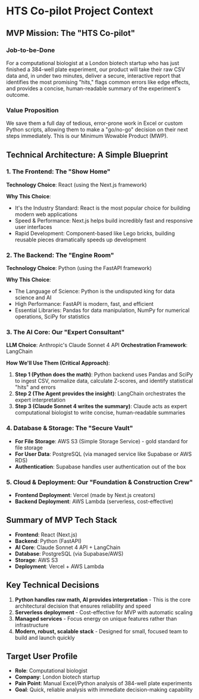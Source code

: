 # HTS Co-pilot Project Context

## MVP Mission: The "HTS Co-pilot"

### Job-to-be-Done
For a computational biologist at a London biotech startup who has just finished a 384-well plate experiment, our product will take their raw CSV data and, in under two minutes, deliver a secure, interactive report that identifies the most promising "hits," flags common errors like edge effects, and provides a concise, human-readable summary of the experiment's outcome.

### Value Proposition
We save them a full day of tedious, error-prone work in Excel or custom Python scripts, allowing them to make a "go/no-go" decision on their next steps immediately. This is our Minimum Wowable Product (MWP).

## Technical Architecture: A Simple Blueprint

### 1. The Frontend: The "Show Home"
**Technology Choice**: React (using the Next.js framework)

**Why This Choice**:
- It's the Industry Standard: React is the most popular choice for building modern web applications
- Speed & Performance: Next.js helps build incredibly fast and responsive user interfaces
- Rapid Development: Component-based like Lego bricks, building reusable pieces dramatically speeds up development

### 2. The Backend: The "Engine Room"
**Technology Choice**: Python (using the FastAPI framework)

**Why This Choice**:
- The Language of Science: Python is the undisputed king for data science and AI
- High Performance: FastAPI is modern, fast, and efficient
- Essential Libraries: Pandas for data manipulation, NumPy for numerical operations, SciPy for statistics

### 3. The AI Core: Our "Expert Consultant"
**LLM Choice**: Anthropic's Claude Sonnet 4 API
**Orchestration Framework**: LangChain

**How We'll Use Them (Critical Approach)**:
1. **Step 1 (Python does the math)**: Python backend uses Pandas and SciPy to ingest CSV, normalize data, calculate Z-scores, and identify statistical "hits" and errors
2. **Step 2 (The Agent provides the insight)**: LangChain orchestrates the expert interpretation
3. **Step 3 (Claude Sonnet 4 writes the summary)**: Claude acts as expert computational biologist to write concise, human-readable summaries

### 4. Database & Storage: The "Secure Vault"
- **For File Storage**: AWS S3 (Simple Storage Service) - gold standard for file storage
- **For User Data**: PostgreSQL (via managed service like Supabase or AWS RDS)
- **Authentication**: Supabase handles user authentication out of the box

### 5. Cloud & Deployment: Our "Foundation & Construction Crew"
- **Frontend Deployment**: Vercel (made by Next.js creators)
- **Backend Deployment**: AWS Lambda (serverless, cost-effective)

## Summary of MVP Tech Stack
- **Frontend**: React (Next.js)
- **Backend**: Python (FastAPI)
- **AI Core**: Claude Sonnet 4 API + LangChain
- **Database**: PostgreSQL (via Supabase/AWS)
- **Storage**: AWS S3
- **Deployment**: Vercel + AWS Lambda

## Key Technical Decisions
1. **Python handles raw math, AI provides interpretation** - This is the core architectural decision that ensures reliability and speed
2. **Serverless deployment** - Cost-effective for MVP with automatic scaling
3. **Managed services** - Focus energy on unique features rather than infrastructure
4. **Modern, robust, scalable stack** - Designed for small, focused team to build and launch quickly

## Target User Profile
- **Role**: Computational biologist
- **Company**: London biotech startup
- **Pain Point**: Manual Excel/Python analysis of 384-well plate experiments
- **Goal**: Quick, reliable analysis with immediate decision-making capability 